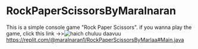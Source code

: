 # RockPaperScissorsByMaralnaran
This is a simple console game "Rock Paper Scissors". if you wanna play the game, click this link ->>![haich chuluu daavuu](https://user-images.githubusercontent.com/120242845/207258438-a0279df8-a4e3-429c-9052-1bdcdfa46b9d.jpg)
 https://replit.com/@maralnaran1/RockPaperScissorsByMarlaa#Main.java

